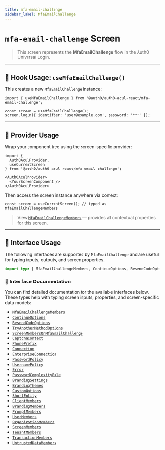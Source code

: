 ```yaml
---
title: mfa-email-challenge
sidebar_label: MfaEmailChallenge
---
```


# `mfa-email-challenge` Screen

> This screen represents the **MfaEmailChallenge** flow in the Auth0 Universal Login.

---

## 🔹 Hook Usage: `useMfaEmailChallenge()`

This creates a new `MfaEmailChallenge` instance:

```tsx
import { useMfaEmailChallenge } from '@auth0/auth0-acul-react/mfa-email-challenge';

const screen = useMfaEmailChallenge();
screen.login({ identifier: 'user@example.com', password: '***' });
```

---

## 🔹 Provider Usage

Wrap your component tree using the screen-specific provider:

```tsx
import {
  Auth0AculProvider,
  useCurrentScreen
} from '@auth0/auth0-acul-react/mfa-email-challenge';

<Auth0AculProvider>
  <YourScreenComponent />
</Auth0AculProvider>
```

Then access the screen instance anywhere via context:

```tsx
const screen = useCurrentScreen(); // typed as MfaEmailChallengeMembers
```

> View [`MfaEmailChallengeMembers`](https://auth0.github.io/universal-login/interfaces/Classes.MfaEmailChallengeMembers.html) — provides all contextual properties for this screen.

---

## 🔹 Interface Usage

The following interfaces are supported by `MfaEmailChallenge` and are useful for typing inputs, outputs, and screen properties.

```ts
import type { MfaEmailChallengeMembers, ContinueOptions, ResendCodeOptions, TryAnotherMethodOptions, ScreenMembersOnMfaEmailChallenge, CaptchaContext, PhonePrefix, Connection, EnterpriseConnection, PasswordPolicy, UsernamePolicy, Error, PasswordComplexityRule, BrandingSettings, BrandingThemes, CustomOptions, ShortEntity, ClientMembers, BrandingMembers, PromptMembers, UserMembers, OrganizationMembers, ScreenMembers, TenantMembers, TransactionMembers, UntrustedDataMembers } from '@auth0/auth0-acul-react/mfa-email-challenge';
```

### 🔸 Interface Documentation
  
  You can find detailed documentation for the available interfaces below.  
  These types help with typing screen inputs, properties, and screen-specific data models:

- [`MfaEmailChallengeMembers`](https://auth0.github.io/universal-login/interfaces/Classes.MfaEmailChallengeMembers.html)
- [`ContinueOptions`](https://auth0.github.io/universal-login/interfaces/Classes.ContinueOptions.html)
- [`ResendCodeOptions`](https://auth0.github.io/universal-login/interfaces/Classes.ResendCodeOptions.html)
- [`TryAnotherMethodOptions`](https://auth0.github.io/universal-login/interfaces/Classes.TryAnotherMethodOptions.html)
- [`ScreenMembersOnMfaEmailChallenge`](https://auth0.github.io/universal-login/interfaces/Classes.ScreenMembersOnMfaEmailChallenge.html)
- [`CaptchaContext`](https://auth0.github.io/universal-login/interfaces/Classes.CaptchaContext.html)
- [`PhonePrefix`](https://auth0.github.io/universal-login/interfaces/Classes.PhonePrefix.html)
- [`Connection`](https://auth0.github.io/universal-login/interfaces/Classes.Connection.html)
- [`EnterpriseConnection`](https://auth0.github.io/universal-login/interfaces/Classes.EnterpriseConnection.html)
- [`PasswordPolicy`](https://auth0.github.io/universal-login/interfaces/Classes.PasswordPolicy.html)
- [`UsernamePolicy`](https://auth0.github.io/universal-login/interfaces/Classes.UsernamePolicy.html)
- [`Error`](https://auth0.github.io/universal-login/interfaces/Classes.Error.html)
- [`PasswordComplexityRule`](https://auth0.github.io/universal-login/interfaces/Classes.PasswordComplexityRule.html)
- [`BrandingSettings`](https://auth0.github.io/universal-login/interfaces/Classes.BrandingSettings.html)
- [`BrandingThemes`](https://auth0.github.io/universal-login/interfaces/Classes.BrandingThemes.html)
- [`CustomOptions`](https://auth0.github.io/universal-login/interfaces/Classes.CustomOptions.html)
- [`ShortEntity`](https://auth0.github.io/universal-login/interfaces/Classes.ShortEntity.html)
- [`ClientMembers`](https://auth0.github.io/universal-login/interfaces/Classes.ClientMembers.html)
- [`BrandingMembers`](https://auth0.github.io/universal-login/interfaces/Classes.BrandingMembers.html)
- [`PromptMembers`](https://auth0.github.io/universal-login/interfaces/Classes.PromptMembers.html)
- [`UserMembers`](https://auth0.github.io/universal-login/interfaces/Classes.UserMembers.html)
- [`OrganizationMembers`](https://auth0.github.io/universal-login/interfaces/Classes.OrganizationMembers.html)
- [`ScreenMembers`](https://auth0.github.io/universal-login/interfaces/Classes.ScreenMembers.html)
- [`TenantMembers`](https://auth0.github.io/universal-login/interfaces/Classes.TenantMembers.html)
- [`TransactionMembers`](https://auth0.github.io/universal-login/interfaces/Classes.TransactionMembers.html)
- [`UntrustedDataMembers`](https://auth0.github.io/universal-login/interfaces/Classes.UntrustedDataMembers.html)
